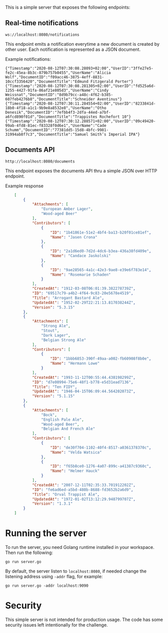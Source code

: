 
This is a simple server that exposes the following endpoints:

## Real-time notifications

    ws://localhost:8080/notifications     

This endpoint emits a notification everytime a new document is created by other user.
Each notification is represented as a JSON document.

Example notifications:

    {"Timestamp":"2020-08-12T07:30:08.28093+02:00","UserID":"3ffe27e5-fe2c-45ea-8b3c-879b757b0455","UserName":"Alicia Wolf","DocumentID":"f09acc46-3875-4eff-8831-10ccf3356420","DocumentTitle":"Edmund Fitzgerald Porter"}
    {"Timestamp":"2020-08-12T07:30:08.281305+02:00","UserID":"fd525a6d-1255-4427-91fa-86af21e805d3","UserName":"Cindy Weissnat","DocumentID":"8d9b79cc-a48c-4f62-b385-607feb4276b8","DocumentTitle":"Schneider Aventinus"}
    {"Timestamp":"2020-08-12T07:30:11.284554+02:00","UserID":"8233841d-18b0-4f18-a1c1-9b9e8a8532e8","UserName":"Otho Denesik","DocumentID":"7efbb4f3-2dfa-44ed-a7bf-a6fcd890f01d","DocumentTitle":"Trappistes Rochefort 10"}
    {"Timestamp":"2020-08-12T07:30:12.288571+02:00","UserID":"09c49420-99ab-4fd8-81ec-f83328f0d6e1","UserName":"Cade Schumm","DocumentID":"77381dd5-15d8-4bfc-9981-31994ab8f7c3","DocumentTitle":"Samuel Smith’s Imperial IPA"}
 

## Documents API 

    http://localhost:8080/documents     

This endpoint exposes the documents API thru a simple JSON over HTTP endpoint.

Example response
    
```json    
    [
        {
            "Attachments": [
                "European Amber Lager",
                "Wood-aged Beer"
            ],
            "Contributors": [
                {
                    "ID": "1b41861e-51e2-4bf4-ba13-b20f01ce81ef",
                    "Name": "Jasen Crona"
                },
                {
                    "ID": "2a1d6ed0-7d2d-4dc6-b3ea-436a38fd409e",
                    "Name": "Candace Jaskolski"
                },
                {
                    "ID": "9ae28565-4a1c-42e3-9ae8-e39e6f783e14",
                    "Name": "Rosemarie Schaden"
                }
            ],
            "CreatedAt": "1912-03-08T06:01:39.382278739Z",
            "ID": "69517c79-a4b2-4f64-9c83-20e5678e4519",
            "Title": "Arrogant Bastard Ale",
            "UpdatedAt": "1952-02-29T22:21:13.817038244Z",
            "Version": "5.3.15"
        },
        {
            "Attachments": [
                "Strong Ale",
                "Stout",
                "Dark Lager",
                "Belgian Strong Ale"
            ],
            "Contributors": [
                {
                    "ID": "1bbb6853-390f-49aa-a002-fb60908f8b0e",
                    "Name": "Hermann Lowe"
                }
            ],
            "CreatedAt": "1993-11-12T00:55:44.438198299Z",
            "ID": "d7e00994-75e6-48f1-b778-e5d31ead7136",
            "Title": "Ten FIDY",
            "UpdatedAt": "1946-04-15T06:09:44.564202073Z",
            "Version": "5.1.15"
        },
        {
            "Attachments": [
                "Bock",
                "English Pale Ale",
                "Wood-aged Beer",
                "Belgian And French Ale"
            ],
            "Contributors": [
                {
                    "ID": "de30f704-1102-40f4-8517-a0361378370c",
                    "Name": "Velda Watsica"
                },
                {
                    "ID": "f65b8ce0-1276-4a07-899c-a41387c9360c",
                    "Name": "Helmer Hauck"
                }
            ],
            "CreatedAt": "2007-12-11T02:35:33.701912202Z",
            "ID": "fe6ad6ed-a5bd-480b-8688-fd3652b2a6d9",
            "Title": "Orval Trappist Ale",
            "UpdatedAt": "1972-01-02T13:12:29.948799707Z",
            "Version": "1.3.1"
        }
    ]
```

# Running the server

To run the server, you need Golang runtime installed in your workspace. Then run the following:

    go run server.go

By default, the server listen to `localhost:8080`, if needed change the listening address using `-addr` flag, for example:

    go run server.go -addr localhost:9090 

# Security

This simple server is not intended for production usage. The code has some security issues left intentionally for the challenge.  
